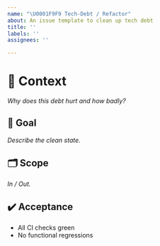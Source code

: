 ```yaml
---
name: "\U0001F9F9 Tech-Debt / Refactor"
about: An issue template to clean up tech debt
title: ''
labels: ''
assignees: ''

---
```


# 🧹 Context
_Why does this debt hurt and how badly?_

## 🎯 Goal
_Describe the clean state._

## 🗂 Scope
_In / Out._

## ✔️ Acceptance
- All CI checks green
- No functional regressions
